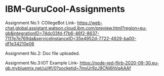 # IBM-GuruCool-Assignments

Assignment No.1: COllegeBot Link- https://web-chat.global.assistant.watson.cloud.ibm.com/preview.html?region=eu-gb&integrationID=74dc03fd-f7b6-46f2-8637-7117e7e769da&serviceInstanceID=35e4952d-7722-4929-ba00-df1e34210e06

Assignment No.2: Doc file uploaded.

Assignment No.3:IOT Example Link- https://node-red-flirb-2020-09-30.eu-gb.mybluemix.net/ui/#!/0?socketid=7mxUr9zJ9CNj6hVqAAAf
